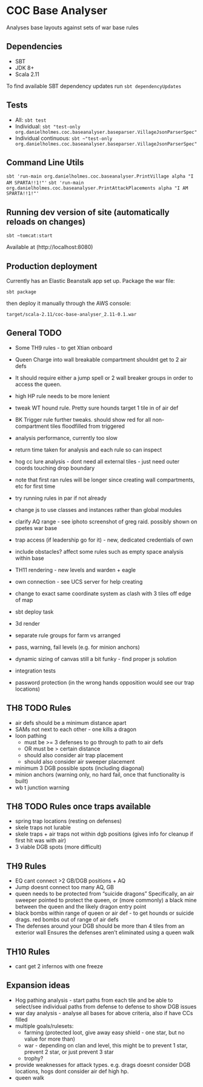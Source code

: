 # COC Base Analyser

Analyses base layouts against sets of war base rules


## Dependencies

 - SBT
 - JDK 8+
 - Scala 2.11
 
To find available SBT dependency updates run `sbt dependencyUpdates`
 

## Tests

 - All: `sbt test`
 - Individual: `sbt "test-only org.danielholmes.coc.baseanalyser.baseparser.VillageJsonParserSpec"`
 - Individual continuous: `sbt ~"test-only org.danielholmes.coc.baseanalyser.baseparser.VillageJsonParserSpec"`


## Command Line Utils

`sbt 'run-main org.danielholmes.coc.baseanalyser.PrintVillage alpha "I AM SPARTA!!1!"'`
`sbt 'run-main org.danielholmes.coc.baseanalyser.PrintAttackPlacements alpha "I AM SPARTA!!1!"'`


## Running dev version of site (automatically reloads on changes)

`sbt ~tomcat:start`

Available at (http://localhost:8080)


## Production deployment

Currently has an Elastic Beanstalk app set up. Package the war file:
 
`sbt package` 

then deploy it manually through the AWS console:

`target/scala-2.11/coc-base-analyser_2.11-0.1.war`


## General TODO
 - Some TH9 rules - to get Xtian onboard
  - Queen Charge into wall breakable compartment shouldnt get to 2 air defs
  - It should require either a jump spell or 2 wall breaker groups in order to access the queen.
 
 - high HP rule needs to be more lenient
 - tweak WT hound rule. Pretty sure hounds target 1 tile in of air def
 
 - BK Trigger rule further tweaks. should show red for all non-compartment tiles floodfilled from triggered
 
 - analysis performance, currently too slow
  - return time taken for analysis and each rule so can inspect
  - hog cc lure analysis - dont need all external tiles - just need outer coords touching drop boundary
  - note that first ran rules will be longer since creating wall compartments, etc for first time
  - try running rules in par if not already
 - change js to use classes and instances rather than global modules
 
 - clarify AQ range - see iphoto screenshot of greg raid. possibly shown on ppetes war base
 
 - trap access (if leadership go for it) - new, dedicated credentials of own
 
 - include obstacles? affect some rules such as empty space analysis within base
 
 - TH11 rendering - new levels and warden + eagle
 
 - own connection - see UCS server for help creating
 - change to exact same coordinate system as clash with 3 tiles off edge of map
 - sbt deploy task
 - 3d render
 - separate rule groups for farm vs arranged
 - pass, warning, fail levels (e.g. for minion anchors)
 - dynamic sizing of canvas still a bit funky - find proper js solution
 - integration tests
 - password protection (in the wrong hands opposition would see our trap locations)


## TH8 TODO Rules
 - air defs should be a minimum distance apart
 - SAMs not next to each other - one kills a dragon
 - loon pathing
   - must be >= 3 defenses to go through to path to air defs
   - OR must be > certain distance
   - should also consider air trap placement
   - should also consider air sweeper placement
 - minimum 3 DGB possible spots (including diagonal)
 - minion anchors (warning only, no hard fail, once that functionality is built)
 - wb t junction warning
 

## TH8 TODO Rules once traps available
 - spring trap locations (resting on defenses)
 - skele traps not lurable
 - skele traps + air traps not within dgb positions (gives info for cleanup if first hit was with air)
 - 3 viable DGB spots (more difficult)


## TH9 Rules
 - EQ cant connect >2 GB/DGB positions + AQ
 - Jump doesnt connect too many AQ, GB
 - queen needs to be protected from “suicide dragons”
   Specifically, an air sweeper pointed to protect the queen, or (more commonly) a black mine between the queen and the likely dragon entry point
 - black bombs within range of queen or air def - to get hounds or suicide drags. red bombs out of range of air defs
 - The defenses around your DGB should be more than 4 tiles from an exterior wall
   Ensures the defenses aren’t eliminated using a queen walk


## TH10 Rules
 - cant get 2 infernos with one freeze


## Expansion ideas
 - Hog pathing analysis - start paths from each tile and be able to select/see individual paths from defense to defense
   to show DGB issues
 - war day analysis - analyse all bases for above criteria, also if have CCs filled
 - multiple goals/rulesets:
   - farming (protected loot, give away easy shield - one star, but no value for more than)
   - war - depending on clan and level, this might be to prevent 1 star, prevent 2 star, or just prevent 3 star
   - trophy?
 - provide weaknesses for attack types. e.g. drags doesnt consider DGB locations, hogs dont consider air def high hp.
 - queen walk
